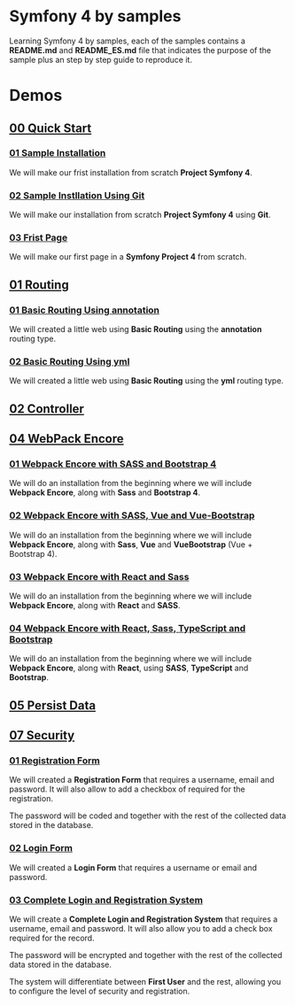# Symfony 4 by samples
Learning Symfony 4 by samples, each of the samples contains a **README.md** and **README_ES.md** file that indicates the purpose of the sample plus an step by step guide to reproduce it.

# Demos

## [00 Quick Start](00_Quick_Start)

### [01 Sample Installation](/00_Quick_Start/01_Sample_Installation/)
We will make our frist installation from scratch **Project Symfony 4**.

### [02 Sample Instllation Using Git](/00_Quick_Start/02_Sample_Instllation_Using_Git)
We will make our installation from scratch **Project Symfony 4** using **Git**.

### [03 Frist Page](/00_Quick_Start/03_Frist_Page)
We will make our first page in a **Symfony Project 4** from scratch.

## [01 Routing](/01_Routing/)

### [01 Basic Routing Using annotation](/01_Routing/01_Basic_Routing_Using_annotation)
We will created a little web using **Basic Routing** using the **annotation** routing type.

### [02 Basic Routing Using yml](/01_Routing/02_Basic_Routing_Using_yml)
We will created a little web using **Basic Routing** using the **yml** routing type.

## [02 Controller](/02_Controller/)

## [04 WebPack Encore](/04_WebPack_Encore/)

### [01 Webpack Encore with SASS and Bootstrap 4](/04_WebPack_Encore/01_Webpack_Encore_with_SASS_and_Bootstrap_4)
We will do an installation from the beginning where we will include **Webpack Encore**, along with **Sass** and **Bootstrap 4**.

### [02 Webpack Encore with SASS, Vue and Vue-Bootstrap](/04_WebPack_Encore/02_Webpack_Encore_with_SASS_Vue_and_Vue_Bootstrap)
We will do an installation from the beginning where we will include **Webpack Encore**, along with **Sass**, **Vue** and **VueBootstrap** (Vue + Bootstrap 4).

### [03 Webpack Encore with React and Sass](/04_WebPack_Encore/03_Webpack_Encore_with_React_and_SASS)
We will do an installation from the beginning where we will include **Webpack Encore**, along with **React** and **SASS**.

### [04 Webpack Encore with React, Sass, TypeScript and Bootstrap](/04_WebPack_Encore/04_Webpack_Encore_with_React_SASS_TypeScript_and_Bootstrap)
We will do an installation from the beginning where we will include **Webpack Encore**, along with **React**, using **SASS**, **TypeScript** and **Bootstrap**.

## [05 Persist Data](/05_Persist_Data/)

## [07 Security](/07_Security/)

### [01 Registration Form](/07_Security/01_Registration_Form)

We will created a **Registration Form** that requires a username, email and password. It will also allow to add a checkbox of required for the registration.

The password will be coded and together with the rest of the collected data stored in the database.

### [02 Login Form](/07_Security/02_Login_Form)
We will created a **Login Form** that requires a username or email and password. 

### [03 Complete Login and Registration System](/07_Security/03_Complete_Login_and_Registration_System)

We will create a **Complete Login and Registration System** that requires a username, email and password. It will also allow you to add a check box required for the record.

The password will be encrypted and together with the rest of the collected data stored in the database.

The system will differentiate between **First User** and the rest, allowing you to configure the level of security and registration.


